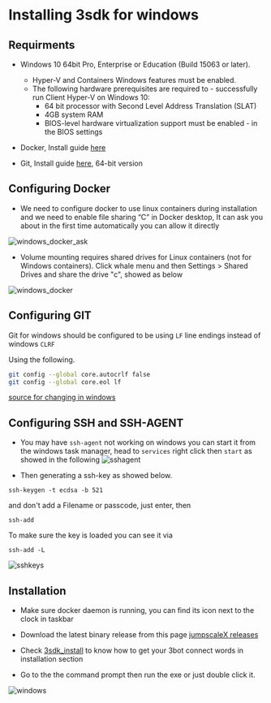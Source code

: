 # Installing 3sdk for windows

## Requirments

- Windows 10 64bit Pro, Enterprise or Education (Build 15063 or later).
  - Hyper-V and Containers Windows features must be enabled.
  - The following hardware prerequisites are required to -   successfully run Client Hyper-V on Windows 10:
    - 64 bit processor with Second Level Address Translation (SLAT)
    - 4GB system RAM
    - BIOS-level hardware virtualization support must be enabled - in the BIOS settings

- Docker, Install guide [here](https://docs.docker.com/docker-for-windows/)
- Git, Install guide [here](https://git-scm.com/download/win), 64-bit version

## Configuring Docker

- We need to configure docker to use linux containers during installation and we need to enable file sharing “C” in Docker desktop, It can ask you about in the first time automatically you can allow it directly

![windows_docker_ask](./img/docker_windows1.png)

- Volume mounting requires shared drives for Linux containers (not for Windows containers). Click whale menu and then Settings > Shared Drives and share the drive "c", showed as below

![windows_docker](./img/docker_windows.png)

## Configuring GIT

Git for windows should be configured to be using `LF` line endings instead of windows `CLRF`

Using the following.

```bash
git config --global core.autocrlf false
git config --global core.eol lf
```

[source for changing in windows](https://stackoverflow.com/questions/2517190/how-do-i-force-git-to-use-lf-instead-of-crlf-under-windows)

## Configuring SSH and SSH-AGENT

- You may have `ssh-agent` not working on windows you can start it from the windows task manager, head to `services` right click then `start`
as showed in the following
    ![sshagent](./img/sshagent.png)

- Then generating a ssh-key as showed below.

```
ssh-keygen -t ecdsa -b 521
```

and don't add a Filename or passcode, just enter, then

```
ssh-add
```

To make sure the key is loaded you can see it via

```
ssh-add -L
```

![sshkeys](./img/sshkeys.png)

## Installation

- Make sure docker daemon is running, you can find its icon next to the clock in taskbar

- Download the latest binary release from this page [jumpscaleX releases](https://github.com/threefoldtech/jumpscaleX_core/releases)

- Check [3sdk_install](3sdk_install.md) to know how to get your 3bot connect words in installation section

- Go to the the command prompt then run the exe or just double click it.

![windows](./img/install_windows.png)

